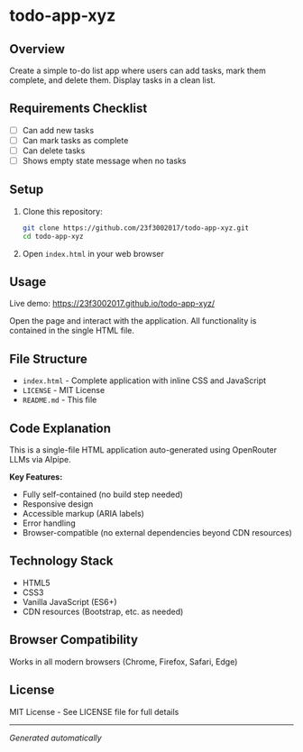 # todo-app-xyz

## Overview
Create a simple to-do list app where users can add tasks, mark them complete, and delete them. Display tasks in a clean list.

## Requirements Checklist
- [ ] Can add new tasks
- [ ] Can mark tasks as complete
- [ ] Can delete tasks
- [ ] Shows empty state message when no tasks

## Setup
1. Clone this repository:
   ```bash
   git clone https://github.com/23f3002017/todo-app-xyz.git
   cd todo-app-xyz
   ```

2. Open `index.html` in your web browser

## Usage
Live demo: https://23f3002017.github.io/todo-app-xyz/

Open the page and interact with the application. All functionality is contained in the single HTML file.

## File Structure
- `index.html` - Complete application with inline CSS and JavaScript
- `LICENSE` - MIT License
- `README.md` - This file

## Code Explanation
This is a single-file HTML application auto-generated using OpenRouter LLMs via AIpipe.

**Key Features:**
- Fully self-contained (no build step needed)
- Responsive design
- Accessible markup (ARIA labels)
- Error handling
- Browser-compatible (no external dependencies beyond CDN resources)

## Technology Stack
- HTML5
- CSS3
- Vanilla JavaScript (ES6+)
- CDN resources (Bootstrap, etc. as needed)

## Browser Compatibility
Works in all modern browsers (Chrome, Firefox, Safari, Edge)

## License
MIT License - See LICENSE file for full details

---
*Generated automatically*